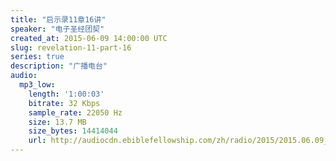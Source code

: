 ```yaml
---
title: "启示录11章16讲"
speaker: "电子圣经团契"
created_at: 2015-06-09 14:00:00 UTC
slug: revelation-11-part-16
series: true
description: "广播电台"
audio:
  mp3_low:
    length: '1:00:03'
    bitrate: 32 Kbps
    sample_rate: 22050 Hz
    size: 13.7 MB
    size_bytes: 14414044
    url: http://audiocdn.ebiblefellowship.com/zh/radio/2015/2015.06.09_EBF_-_Revelation_11_Part_16.mp3
---
```

